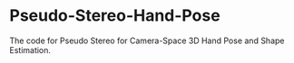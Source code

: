 # Pseudo-Stereo-Hand-Pose
The code for Pseudo Stereo for Camera-Space 3D Hand Pose and Shape Estimation.
